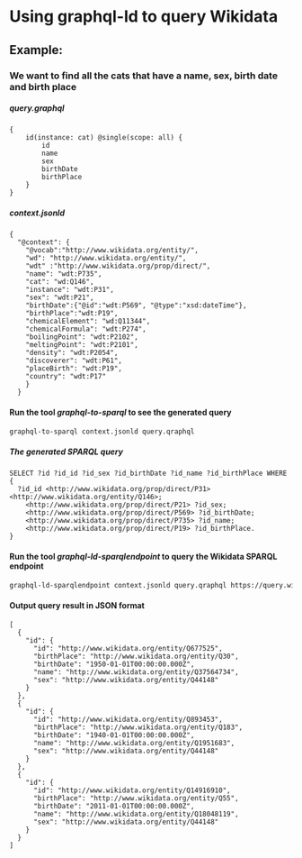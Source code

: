 # Using graphql-ld to query Wikidata
## Example:
### We want to find all the cats that have a name, sex, birth date and birth place
##### query.graphql
    {
        id(instance: cat) @single(scope: all) {
            id
            name
            sex
            birthDate
            birthPlace
        }
    }
    
##### context.jsonld
    {
      "@context": {
        "@vocab":"http://www.wikidata.org/entity/",
        "wd": "http://www.wikidata.org/entity/",
        "wdt" :"http://www.wikidata.org/prop/direct/",
        "name": "wdt:P735",
        "cat": "wd:Q146",
        "instance": "wdt:P31",
        "sex": "wdt:P21",
        "birthDate":{"@id":"wdt:P569", "@type":"xsd:dateTime"},
        "birthPlace":"wdt:P19",
        "chemicalElement": "wd:Q11344",
        "chemicalFormula": "wdt:P274",
        "boilingPoint": "wdt:P2102",
        "meltingPoint": "wdt:P2101",
        "density": "wdt:P2054",
        "discoverer": "wdt:P61",
        "placeBirth": "wdt:P19",
        "country": "wdt:P17"
        }
      }
      
#### Run the tool ***graphql-to-sparql*** to see the generated query
```sh
graphql-to-sparql context.jsonld query.qraphql
```
##### The generated SPARQL query
    SELECT ?id ?id_id ?id_sex ?id_birthDate ?id_name ?id_birthPlace WHERE {
      ?id_id <http://www.wikidata.org/prop/direct/P31> <http://www.wikidata.org/entity/Q146>;
        <http://www.wikidata.org/prop/direct/P21> ?id_sex;
        <http://www.wikidata.org/prop/direct/P569> ?id_birthDate;
        <http://www.wikidata.org/prop/direct/P735> ?id_name;
        <http://www.wikidata.org/prop/direct/P19> ?id_birthPlace.
    }
    

#### Run the tool ***graphql-ld-sparqlendpoint*** to query the Wikidata SPARQL endpoint
```sh
graphql-ld-sparqlendpoint context.jsonld query.qraphql https://query.wikidata.org/sparql
```
#### Output query result in JSON format
    [
      {
        "id": {
          "id": "http://www.wikidata.org/entity/Q677525",
          "birthPlace": "http://www.wikidata.org/entity/Q30",
          "birthDate": "1950-01-01T00:00:00.000Z",
          "name": "http://www.wikidata.org/entity/Q37564734",
          "sex": "http://www.wikidata.org/entity/Q44148"
        }
      },
      {
        "id": {
          "id": "http://www.wikidata.org/entity/Q893453",
          "birthPlace": "http://www.wikidata.org/entity/Q183",
          "birthDate": "1940-01-01T00:00:00.000Z",
          "name": "http://www.wikidata.org/entity/Q1951683",
          "sex": "http://www.wikidata.org/entity/Q44148"
        }
      },
      {
        "id": {
          "id": "http://www.wikidata.org/entity/Q14916910",
          "birthPlace": "http://www.wikidata.org/entity/Q55",
          "birthDate": "2011-01-01T00:00:00.000Z",
          "name": "http://www.wikidata.org/entity/Q18048119",
          "sex": "http://www.wikidata.org/entity/Q44148"
        }
      }
    ]
